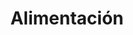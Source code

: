 ---
title: "Alimentación"
url: /madrid/alimentacion-calle-del-corregidor-diego-cabeza-de-vaca/
shop: Lebensmittel
---